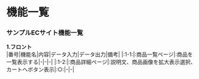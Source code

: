 # 機能一覧
### サンプルECサイト機能一覧
**1.フロント**<br>
|番号|機能名|内容|データ入力|データ出力|備考|
|:1-1:|:商品一覧ページ|:商品を一覧表示する|-|-|-|
|:1-2:|:商品詳細ページ|:説明文、商品画像を拡大表示選択、カートへボタン表示|:○:|-|-|
